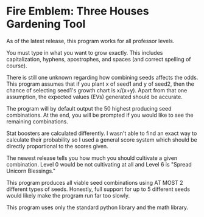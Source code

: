 # Fire Emblem: Three Houses Gardening Tool


As of the latest release, this program works for all professor levels.

You must type in what you want to grow exactly. This includes capitalization, hyphens, apostrophes, and spaces (and correct spelling of course).

There is still one unknown regarding how combining seeds affects the odds. This program assumes that if you plant x of seed1 and y of seed2, then the chance of selecting seed1's growth chart is x/(x+y). Apart from that one assumption, the expected values (EVs) generated should be accurate.

The program will by default output the 50 highest producing seed combinations. At the end, you will be prompted if you would like to see the remaining combinations.

Stat boosters are calculated differently. I wasn't able to find an exact way to calculate their probability so I used a general score system which should be directly proportional to the scores given.

The newest release tells you how much you should cultivate a given combination. Level 0 would be not cultivating at all and Level 6 is "Spread Unicorn Blessings."


This program produces all viable seed combinations using AT MOST 2 different types of seeds. Honestly, full support for up to 5 different seeds would likely make the program run far too slowly.


This program uses only the standard python library and the math library.
